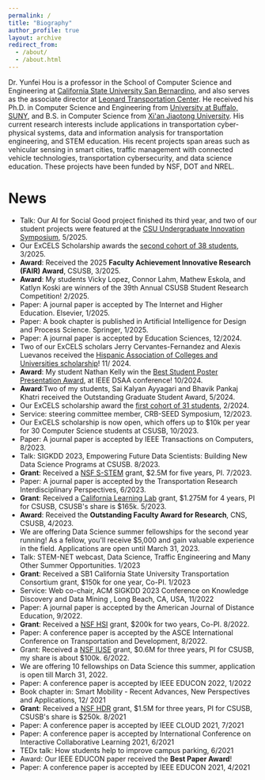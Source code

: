 ```yaml
---
permalink: /
title: "Biography"
author_profile: true
layout: archive
redirect_from: 
  - /about/
  - /about.html
---
```


Dr. Yunfei Hou is a professor in the School of Computer Science and Engineering at [California State University San Bernardino](https://www.csusb.edu/cse), and also serves as the associate director at [Leonard Transportation Center](http://leonard.csusb.edu/). He received his Ph.D. in Computer Science and Engineering from [University at Buffalo, SUNY](https://engineering.buffalo.edu/computer-science-engineering.html), and B.S. in Computer Science from [Xi'an Jiaotong University](https://www.xjtu.edu.cn/). His current research interests include applications in transportation cyber-physical systems, data and information analysis for transportation engineering, and STEM education. His recent projects span areas such as vehicular sensing in smart cities, traffic management with connected vehicle technologies, transportation cybersecurity, and data science education. These projects have been funded by NSF, DOT and NREL.

News
======
* Talk: Our AI for Social Good project finished its third year, and two of our student projects were featured at the [CSU Undergraduate Innovation Symposium](https://www.calstate.edu/csu-system/news/Pages/CSU-AI-for-Social-Good-Showcases-Student-Innovation.aspx), 5/2025.
* Our ExCELS Scholarship awards the [second cohort of 38 students](https://www.csusb.edu/inside/article/588436/csusb-honors-excels-scholars-scholarship-celebration), 3/2025.
* __Award__: Received the 2025 __Faculty Achievement Innovative Research (FAIR) Award__, CSUSB, 3/2025.
* __Award__: My students Vicky Lopez, Connor Lahm, Mathew Eskola, and Katlyn Koski are winners of the 39th Annual CSUSB Student Research Competition! 2/2025.
* Paper: A journal paper is accepted by The Internet and Higher Education. Elsevier, 1/2025.
* Paper: A book chapter is published in Artificial Intelligence for Design and Process Science. Springer, 1/2025.
* Paper: A journal paper is accepted by  Education Sciences, 12/2024.
* Two of our ExCELS scholars Jerry Cervantes-Fernandez and Alexis Luevanos received the [Hispanic Association of Colleges and Universities scholarship](https://www.calstate.edu/impact-of-the-csu/research/stem-net/Pages/highlights/trailblazers-in-stem-ExCELS-scholars-shine-at-prestigious-hacu-conference.aspx)! 11/ 2024.
* __Award__: My student Nathan Kelly win the [Best Student Poster Presentation Award](https://www.calstate.edu/impact-of-the-csu/research/stem-net/Pages/highlights/csusb-data-science-students-shine-at-ieee-dsaa-conference.aspx), at IEEE DSAA conference! 10/2024.
* __Award__:Two of my students, Sai Kalyan Ayyagari and Bhavik Pankaj Khatri received the Outstanding Graduate Student Award, 5/2024.
* Our ExCELS scholarship award the [first cohort of 31 students](https://www.csusb.edu/inside/article/579614/csusb-launches-nsf-funded-computer-science-scholarship-low-income-students), 2/2024. 
* Service: steering committee member, CRB-SEED Symposium, 12/2023.
* Our ExCELS scholarship is now open, which offers up to $10k per year for 30 Computer Science students at CSUSB, 10/2023.
* Paper: A journal paper is accepted by IEEE Transactions on Computers, 8/2023.
* Talk: SIGKDD 2023, Empowering Future Data Scientists: Building New Data Science Programs at CSUSB. 8/2023.
* __Grant__: Received a [NSF S-STEM](https://www.nsf.gov/awardsearch/showAward?AWD_ID=2322436) grant, $2.5M for five years, PI. 7/2023.
* Paper: A journal paper is accepted by the Transportation Research Interdisciplinary Perspectives, 6/2023.
* __Grant__: Received a [California Learning Lab](https://www.csusb.edu/inside/article/579236/12-million-grant-funds-csusb-collaboration-advance-data-science-education) grant, $1.275M for 4 years, PI for CSUSB, CSUSB's share is  $165k. 5/2023.
* __Award__: Received the __Outstanding Faculty Award for Research__, CNS, CSUSB, 4/2023.
* We are offering Data Science summer fellowships for the second year running! As a fellow, you'll receive $5,000 and gain valuable experience in the field. Applications are open until March 31, 2023.
* Talk: STEM-NET webcast, Data Science, Traffic Engineering and Many Other Summer Opportunities. 1/2023
* __Grant__: Received a SB1 California State University Transportation Consortium grant, $150k for one year, Co-PI. 1/2023
* Service: Web co-chair, ACM SIGKDD 2023 Conference on Knowledge Discovery and Data Mining , Long Beach, CA, USA, 11/2022
* Paper: A journal paper is accepted by the American Journal of Distance Education, 9/2022.
* __Grant__: Received a [NSF HSI](https://www.nsf.gov/awardsearch/showAward?AWD_ID=2225206&HistoricalAwards=false) grant, $200k for two years, Co-PI. 8/2022.
* Paper: A conference paper is accepted by the ASCE International Conference on Transportation and Development, 8/2022.
* Grant: Received a [NSF IUSE](https://www.nsf.gov/awardsearch/showAward?AWD_ID=2142503) grant, $0.6M for three years, PI for CSUSB, my share is about $100k. 6/2022.
* We are offering 10 fellowships on Data Science this summer, application is open till March 31, 2022.
* Paper: A conference paper is accepted by IEEE EDUCON 2022, 1/2022
* Book chapter in: Smart Mobility - Recent Advances, New Perspectives and Applications, 12/ 2021
* __Grant__: Received a [NSF HDR](https://nsf.gov/awardsearch/showAward?AWD_ID=2123271) grant, $1.5M for three years, PI for CSUSB, CSUSB's share is $250k. 8/2021
* Paper: A conference paper is accepted by IEEE CLOUD 2021, 7/2021
* Paper: A conference paper is accepted by International Conference on Interactive Collaborative Learning 2021, 6/2021
* TEDx talk: How students help to improve campus parking, 6/2021
* Award: Our IEEE EDUCON paper received the __Best Paper Award__!
* Paper: A conference paper is accepted by IEEE EDUCON 2021, 4/2021
